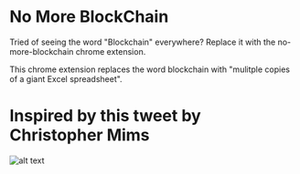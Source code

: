 # No More BlockChain
Tried of seeing the word "Blockchain" everywhere? Replace it with the no-more-blockchain chrome extension.

This chrome extension replaces the word blockchain with "mulitple copies of a giant Excel spreadsheet".
# Inspired by this tweet by Christopher Mims
![alt text](https://scontent-dfw5-1.xx.fbcdn.net/v/t31.0-8/28423454_2106947966258374_528688617205935827_o.png?oh=e30ea7d2cf83121daca324c3026b76b6&oe=5B09ECA5)
